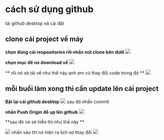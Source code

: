 # cách sử dụng github



tải github desktop và cài đặt 



## clone cái project về máy 
**chọn đúng cái respositories rồi nhấn nút clone bên dưới**
 ![](https://i.imgur.com/ekmsNBZ.png)
 
**chọn mục để nó download về**
 ![](https://i.imgur.com/XZqQNzh.png)
 
** rồi nó sẽ tải về như thế này anh em cứ thay đổi code trong đó ** 
![](https://i.imgur.com/ypRMXKj.png)



## mỗi buổi làm xong thì cần update lên cái project

**Bật lại cái github desktop**
![](https://i.imgur.com/lW0QOIE.png)
sau đó nhấn commit 

**nhấn Push Origin để up lên github**
![](https://i.imgur.com/8pybozq.png)

**sau đó nó sẽ hiển thị như thế này **

![](https://i.imgur.com/m37yeU2.png)
nhấn vào thì nó hiện ra lịch sử thay đổi 
![](https://i.imgur.com/TYENkr4.png)
